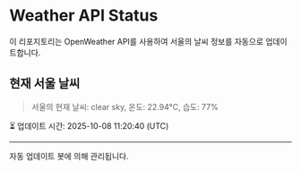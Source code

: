 
# Weather API Status

이 리포지토리는 OpenWeather API를 사용하여 서울의 날씨 정보를 자동으로 업데이트합니다.

## 현재 서울 날씨
> 서울의 현재 날씨: clear sky, 온도: 22.94°C, 습도: 77%

⏳ 업데이트 시간: 2025-10-08 11:20:40 (UTC)

---
자동 업데이트 봇에 의해 관리됩니다.
